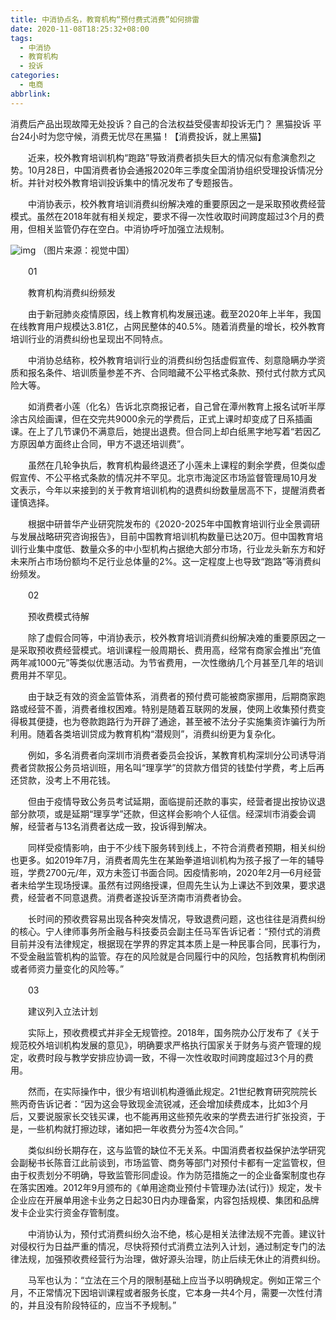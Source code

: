 ```yaml
---
title: 中消协点名，教育机构“预付费式消费”如何排雷
date: 2020-11-08T18:25:32+08:00
tags:
  - 中消协
  - 教育机构
  - 投诉
categories:
  - 电商
abbrlink:
---
```


消费后产品出现故障无处投诉？自己的合法权益受侵害却投诉无门？ 黑猫投诉 平台24小时为您守候，消费无忧尽在黑猫！【消费投诉，就上黑猫】

　　近来，校外教育培训机构“跑路”导致消费者损失巨大的情况似有愈演愈烈之势。10月28日，中国消费者协会通报2020年三季度全国消协组织受理投诉情况分析。并针对校外教育培训投诉集中的情况发布了专题报告。

　　中消协表示，校外教育培训消费纠纷解决难的重要原因之一是采取预收费经营模式。虽然在2018年就有相关规定，要求不得一次性收取时间跨度超过3个月的费用，但相关监管仍存在空白。中消协呼吁加强立法规制。

![img](https://cdn.jsdelivr.net/gh/yakeing/Documentation@main/Hexo/images/4257-kcaeqzx8731125.jpg)
（图片来源：视觉中国）

　　01

　　教育机构消费纠纷频发

　　由于新冠肺炎疫情原因，线上教育机构发展迅速。截至2020年上半年，我国在线教育用户规模达3.81亿，占网民整体的40.5%。随着消费量的增长，校外教育培训行业的消费纠纷也呈现出不同特点。

　　中消协总结称，校外教育培训行业的消费纠纷包括虚假宣传、刻意隐瞒办学资质和报名条件、培训质量参差不齐、合同暗藏不公平格式条款、预付式付款方式风险大等。

　　如消费者小莲（化名）告诉北京商报记者，自己曾在潭州教育上报名试听半厚涂古风绘画课，但在交完共9000余元的学费后，正式上课时却变成了日系插画课。在上了几节课仍不满意后，她提出退费。但合同上却白纸黑字地写着“若因乙方原因单方面终止合同，甲方不退还培训费”。

　　虽然在几轮争执后，教育机构最终退还了小莲未上课程的剩余学费，但类似虚假宣传、不公平格式条款的情况并不罕见。北京市海淀区市场监督管理局10月发文表示，今年以来接到的关于教育培训机构的退费纠纷数量居高不下，提醒消费者谨慎选择。

　　根据中研普华产业研究院发布的《2020-2025年中国教育培训行业全景调研与发展战略研究咨询报告》，目前中国教育培训机构数量已达20万。但中国教育培训行业集中度低、数量众多的中小型机构占据绝大部分市场，行业龙头新东方和好未来所占市场份额均不足行业总体量的2%。这一定程度上也导致“跑路”等消费纠纷频发。

　　02

　　预收费模式待解

　　除了虚假合同等，中消协表示，校外教育培训消费纠纷解决难的重要原因之一是采取预收费经营模式。培训课程一般周期长、费用高，经常有商家会推出“充值两年减1000元”等类似优惠活动。为节省费用，一次性缴纳几个月甚至几年的培训费用并不罕见。

　　由于缺乏有效的资金监管体系，消费者的预付费可能被商家挪用，后期商家跑路或经营不善，消费者维权困难。特别是随着互联网的发展，使网上收集预付费变得极其便捷，也为卷款跑路行为开辟了通途，甚至被不法分子实施集资诈骗行为所利用。随着各类培训贷成为教育机构“潜规则”，消费纠纷更为复杂化。

　　例如，多名消费者向深圳市消费者委员会投诉，某教育机构深圳分公司诱导消费者贷款报公务员培训班，用名叫“理享学”的贷款方借贷的钱垫付学费，考上后再还贷款，没考上不用花钱。

　　但由于疫情导致公务员考试延期，面临提前还款的事实，经营者提出按协议退部分款项，或是延期“理享学”还款，但这样会影响个人征信。经深圳市消委会调解，经营者与13名消费者达成一致，投诉得到解决。

　　同样受疫情影响，由于不少线下服务转到线上，不符合消费者预期，相关纠纷也更多。如2019年7月，消费者周先生在某跆拳道培训机构为孩子报了一年的辅导班，学费2700元/年，双方未签订书面合同。因疫情影响，2020年2月—6月经营者未给学生现场授课。虽然有过网络授课，但周先生认为上课达不到效果，要求退费，经营者不同意退费。消费者遂投诉至济南市消费者协会。

　　长时间的预收费容易出现各种突发情况，导致退费问题，这也往往是消费纠纷的核心。宁人律师事务所金融与科技委员会副主任马军告诉记者：“预付式的消费目前并没有法律规定，根据现在学界的界定其本质上是一种民事合同，民事行为，不受金融监管机构的监管。存在的风险就是合同履行中的风险，包括教育机构倒闭或者师资力量变化的风险等。”

　　03

　　建议列入立法计划

　　实际上，预收费模式并非全无规管控。2018年，国务院办公厅发布了《关于规范校外培训机构发展的意见》，明确要求严格执行国家关于财务与资产管理的规定，收费时段与教学安排应协调一致，不得一次性收取时间跨度超过3个月的费用。

　　然而，在实际操作中，很少有培训机构遵循此规定。21世纪教育研究院院长熊丙奇告诉记者：“因为这会导致现金流锐减，还会增加续费成本，比如3个月后，又要说服家长交钱买课，也不能再用这些预先收来的学费去进行扩张投资，于是，一些机构就打擦边球，诸如把一年收费分为签4次合同。”

　　类似纠纷长期存在，这与监管的缺位不无关系。中国消费者权益保护法学研究会副秘书长陈音江此前谈到，市场监管、商务等部门对预付卡都有一定监管权，但由于权责划分不明确，导致监管形同虚设。作为防范措施之一的企业备案制度也存在落实困难。2012年9月颁布的《单用途商业预付卡管理办法(试行)》规定，发卡企业应在开展单用途卡业务之日起30日内办理备案，内容包括规模、集团和品牌发卡企业实行资金存管制度。

　　中消协认为，预付式消费纠纷久治不绝，核心是相关法律法规不完善。建议针对侵权行为日益严重的情况，尽快将预付式消费立法列入计划，通过制定专门的法律法规，加强预收费经营行为治理，做好源头治理，防止后续无休止的消费纠纷。

　　马军也认为：“立法在三个月的限制基础上应当予以明确规定。例如正常三个月，不正常情况下因培训课程或者服务长度，它本身一共4个月，需要一次性付清的，并且没有阶段特征的，应当不予规制。”